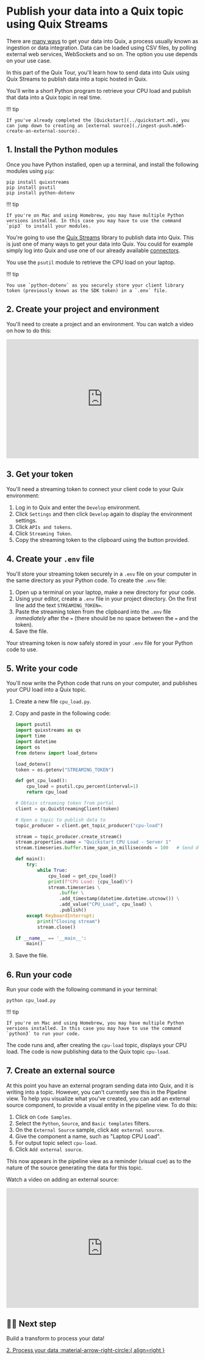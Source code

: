 # Publish your data into a Quix topic using Quix Streams 

There are [many ways](../../develop/integrate-data/overview.md) to get your data into Quix, a process usually known as ingestion or data integration. Data can be loaded using CSV files, by polling external web services, WebSockets and so on. The option you use depends on your use case.

In this part of the Quix Tour, you'll learn how to send data into Quix using Quix Streams to publish data into a topic hosted in Quix. 

You'll write a short Python program to retrieve your CPU load and publish that data into a Quix topic in real time. 

!!! tip

    If you've already completed the [Quickstart](../quickstart.md), you can jump down to creating an [external source](./ingest-push.md#5-create-an-external-source).

## 1. Install the Python modules

Once you have Python installed, open up a terminal, and install the following modules using `pip`:

```
pip install quixstreams
pip install psutil
pip install python-dotenv
```

!!! tip

    If you're on Mac and using Homebrew, you may have multiple Python versions installed. In this case you may have to use the command `pip3` to install your modules. 

You're going to use the [Quix Streams](../../quix-streams-intro.md) library to publish data into Quix. This is just one of many ways to get your data into Quix. You could for example simply log into Quix and use one of our already available [connectors](../../connectors/index.md).

You use the `psutil` module to retrieve the CPU load on your laptop.

!!! tip

    You use `python-dotenv` as you securely store your client library token (previously known as the SDK token) in a `.env` file.

## 2. Create your project and environment

You'll need to create a project and an environment. You can watch a video on how to do this:

<div style="position: relative; padding-bottom: 61.98347107438017%; height: 0;"><iframe src="https://www.loom.com/embed/17b17c1e614448419f1f9c0244ed288c?sid=b42634cc-1a2a-44f7-847b-23eb6d626cec" frameborder="0" webkitallowfullscreen mozallowfullscreen allowfullscreen style="position: absolute; top: 0; left: 0; width: 100%; height: 100%;"></iframe></div>

## 3. Get your token

You'll need a streaming token to connect your client code to your Quix environment:

1. Log in to Quix and enter the `Develop` environment.
2. Click `Settings` and then click `Develop` again to display the environment settings.
3. Click `APIs and tokens`.
4. Click `Streaming Token`.
5. Copy the streaming token to the clipboard using the button provided.

## 4. Create your `.env` file

You'll store your streaming token securely in a `.env` file on your computer in the same directory as your Python code. To create the `.env` file:

1. Open up a terminal on your laptop, make a new directory for your code. 
2. Using your editor, create a `.env` file in your project directory. On the first line add the text `STREAMING_TOKEN=`.
3. Paste the streaming token from the clipboard into the `.env` file _immediately_ after the `=` (there should be no space between the `=` and the token).
4. Save the file.

Your streaming token is now safely stored in your `.env` file for your Python code to use.

## 5. Write your code

You'll now write the Python code that runs on your computer, and publishes your CPU load into a Quix topic.

1. Create a new file `cpu_load.py`.
2. Copy and paste in the following code:

    ```python 
    import psutil
    import quixstreams as qx
    import time
    import datetime
    import os
    from dotenv import load_dotenv

    load_dotenv()
    token = os.getenv("STREAMING_TOKEN")

    def get_cpu_load():
        cpu_load = psutil.cpu_percent(interval=1)
        return cpu_load

    # Obtain streaming token from portal
    client = qx.QuixStreamingClient(token)

    # Open a topic to publish data to
    topic_producer = client.get_topic_producer("cpu-load")

    stream = topic_producer.create_stream()
    stream.properties.name = "Quickstart CPU Load - Server 1"
    stream.timeseries.buffer.time_span_in_milliseconds = 100   # Send data in 100 ms chunks

    def main():
        try:
            while True:
                cpu_load = get_cpu_load()
                print(f"CPU Load: {cpu_load}%")
                stream.timeseries \
                    .buffer \
                    .add_timestamp(datetime.datetime.utcnow()) \
                    .add_value("CPU_Load", cpu_load) \
                    .publish()
        except KeyboardInterrupt:
            print("Closing stream")
            stream.close()

    if __name__ == '__main__':
        main()
    ```

3. Save the file.

## 6. Run your code

Run your code with the following command in your terminal:

```
python cpu_load.py
```

!!! tip

    If you're on Mac and using Homebrew, you may have multiple Python versions installed. In this case you may have to use the command `python3` to run your code. 

The code runs and, after creating the `cpu-load` topic, displays your CPU load. The code is now publishing data to the Quix topic `cpu-load`.

## 7. Create an external source

At this point you have an external program sending data into Quix, and it is writing into a topic. However, you can't currently see this in the Pipeline view. To help you visualize what you've created, you can add an external source component, to provide a visual entity in the pipeline view. To do this:

1. Click on `Code Samples`.
2. Select the `Python`, `Source`, and `Basic templates` filters.
3. On the `External Source` sample, click `Add external source`.
4. Give the component a name, such as "Laptop CPU Load".
5. For output topic select `cpu-load`.
6. Click `Add external source`.

This now appears in the pipeline view as a reminder (visual cue) as to the nature of the source generating the data for this topic.

Watch a video on adding an external source:

<div style="position: relative; padding-bottom: 62.24066390041494%; height: 0;"><iframe src="https://www.loom.com/embed/0c9be6ea1f9540618d8bf0c2dabc8533?sid=728b4cad-a224-4ffa-82fe-7f0bbe737779" frameborder="0" webkitallowfullscreen mozallowfullscreen allowfullscreen style="position: absolute; top: 0; left: 0; width: 100%; height: 100%;"></iframe></div>

## 🏃‍♀️ Next step

Build a transform to process your data!

[2. Process your data :material-arrow-right-circle:{ align=right }](./process-threshold.md)
